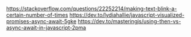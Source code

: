 
https://stackoverflow.com/questions/22252214/making-text-blink-a-certain-number-of-times
https://dev.to/lydiahallie/javascript-visualized-promises-async-await-5gke
https://dev.to/masteringjs/using-then-vs-async-await-in-javascript-2pma

<!-- THIS is the JSX for slider along with the WORDLE Title -->
<!-- <div className='relative w-full h-24 bg-[#121213] border-b-2 border-b-[#c8d4e8]' >
      <div className={'relative h-full font-TMS flex centerStage place-items-center text-white text-4xl font-extrabold tracking-wide subpixel-antialiased'}>
        Wordle
      </div>

      <label className="absolute min-w-fit  inline-flex justify-start items-center cursor-pointer top-1/2 left-[85%] -translate-y-1/2">
        <input type="checkbox" value="" className="sr-only peer" onClick= {handleMode}/>
        <div className="dmButton"></div>
      </label>

</div> -->

<!-- 

// <div className='font-TMS flex justify-center bg-[#121213] p-6 text-white text-4xl font-extrabold tracking-wide subpixel-antialiased border-b-2 border-b-[#c8d4e8]' >
    //   Wordle
// </div>  
    
     -->

<!-- Features:

1. Local Storage
2. Responsive App
3. Overlay
4. Memo Components
5. Make custom hooks to replace useEffects in Box
6. Add DarkMode
 -->